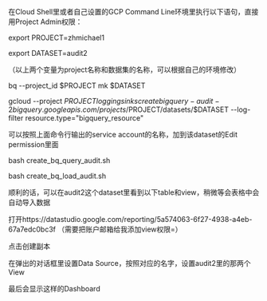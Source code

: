 在Cloud Shell里或者自己设置的GCP Command Line环境里执行以下语句，直接用Project Admin权限：

export PROJECT=zhmichael1

export DATASET=audit2

（以上两个变量为project名称和数据集的名称，可以根据自己的环境修改）

bq --project_id $PROJECT mk $DATASET

gcloud --project $PROJECT logging sinks create bigquery-audit-2 bigquery.googleapis.com/projects/$PROJECT/datasets/$DATASET --log-filter resource.type="bigquery_resource"

可以按照上面命令行输出的service account的名称，加到该dataset的Edit permission里面


bash create_bq_query_audit.sh

bash create_bq_load_audit.sh

顺利的话，可以在audit2这个dataset里看到以下table和view，稍微等会表格中会自动导入数据

打开https://datastudio.google.com/reporting/5a574063-6f27-4938-a4eb-67a7edc0bc3f
（需要把账户邮箱给我添加view权限=）

点击创建副本

在弹出的对话框里设置Data Source，按照对应的名字，设置audit2里的那两个View

最后会显示这样的Dashboard

